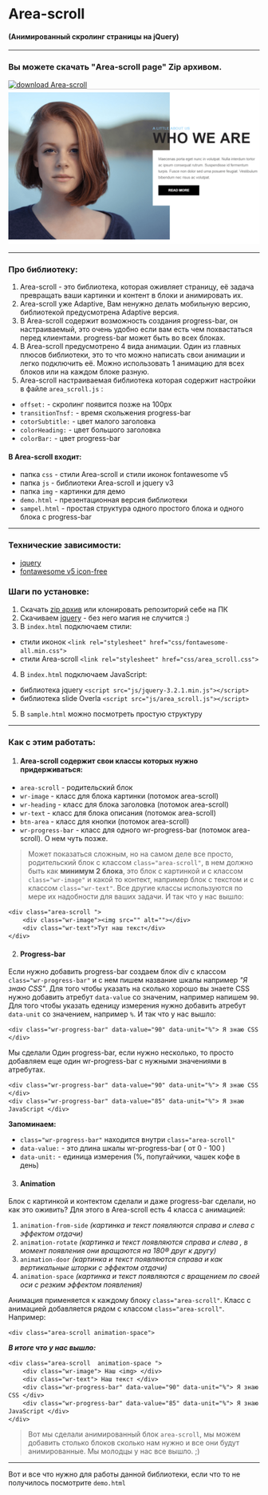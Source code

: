 # Area-scroll
#### (Анимированный скролинг страницы на jQuery)
***
### Вы можете скачать "Area-scroll page" Zip архивом.
[![download Area-scroll](http://gifimage.net/wp-content/uploads/2017/10/download-button-gif-13.gif)](github.com/AndreiKaragayr/module_kai-scroll.git)
![preview Area-scroll](view-min.png "One slide")
***
### Про библиотеку:
1. Area-scroll - это библиотека, которая оживляет страницу, её задача превращать ваши картинки и контент в блоки и анимировать их.
2. Area-scroll уже Adaptive, Вам ненужно делать мобильную версию, библиотекой предусмотрена Adaptive версия.
3. В Area-scroll содержит возможность создания progress-bar, он настраиваемый, это очень удобно если вам есть чем похвастаться перед клиентами. progress-bar может быть во всех блоках.
4. В Area-scroll предусмотрено 4 вида анимации. Один из главных плюсов библиотеки, это то что можно написать свои анимации и легко подключить её. Можно использовать 1 анимацию для всех блоков или на каждом блоке разную.
5. Area-scroll настраиваемая библиотека которая содержит настройки в файле `area_scroll.js` :
  + `offset:` - скролинг появится позже на 100px
  + `transitionTnsf:` -  время скольжения progress-bar
  + `cotorSubtitle:`  -  цвет малого заголовка
  + `colorHeading:` - цвет большого заголовка
  + `colorBar:` - цвет progress-bar
  
#### В Area-scroll входит:
 - папка `css` - стили Area-scroll и стили иконок fontawesome v5
 - папка `js` - библиотеки Area-scroll и jquery v3
 - папка `img` - картинки для демо
 - `demo.html` - презентационная версия библиотеки
 - `sampel.html` - простая структура одного простого блока и одного блока с  progress-bar
***

### Технические зависимости:
  + [jquery](https://jquery.com/)
  + [fontawesome v5 icon-free](https://fontawesome.com/)


### Шаги по установке:
1. Скачать [zip архив](github.com/AndreiKaragayr/module_kai-scroll.git) или клонировать  репозиторий себе на ПК
2. Скачиваем [jquery](https://jquery.com/) - без него магия не случится :)
3. В `index.html` подключаем стили:
  + cтили иконок `<link rel="stylesheet" href="css/fontawesome-all.min.css">`
  + cтили Area-scroll `<link rel="stylesheet" href="css/area_scroll.css">`
4. В `index.html` подключаем JavaScript:
  + библиотека jquery `<script src="js/jquery-3.2.1.min.js"></script>`
  + библиотека slide Overla `<script src="js/area_scroll.js"></script>`
5. В `sample.html` можно посмотреть простую структуру

***
### Как с этим работать:

1. #### Area-scroll содержит свои классы которых нужно придерживаться:
 - `area-scroll` - родительский блок
 - `wr-image` - класс для блока картинки (потомок  area-scroll)
 - `wr-heading` - класс для блока заголовка (потомок  area-scroll)
 - `wr-text` - класс для блока описания  (потомок  area-scroll)
 - `btn-area` - класс для кнопки (потомок  area-scroll)
 - `wr-progress-bar` - класс для одного  wr-progress-bar (потомок  area-scroll). О нем чуть позже.

> Может показаться сложным, но на самом деле все просто, родительский блок с классом  `class="area-scroll"`, в нем должно быть как **минимум 2 блока**, это блок с картинкой и с классом `class="wr-image"` и какой то контект, например блок с текстом и с классом `class="wr-text"`. Все другие классы используются по мере их надобности для ваших задачи. И так что у нас вышло:
```
<div class="area-scroll ">
	<div class="wr-image"><img src="" alt=""></div>
	<div class="wr-text">Тут наш текст</div>
</div>
```
2. #### Progress-bar

Если нужно добавить progress-bar создаем блок div с классом `class="wr-progress-bar"` и с нем пишем название шкалы например _"Я знаю CSS"_. Для того чтобы указать на сколько хорошо вы знаете CSS нужно добавить атребут `data-value` со значеним, например напишем `90`. Для того чтобы указать еденицу измерения нужно добавить атребут `data-unit` со значением, например `%`. И так что у нас вышло:
```
<div class="wr-progress-bar" data-value="90" data-unit="%"> Я знаю CSS </div>
```
Мы сделали Один progress-bar, если нужно несколько, то просто добавляем еще один wr-progress-bar с нужными значениями в атребутах.

```
<div class="wr-progress-bar" data-value="90" data-unit="%"> Я знаю CSS </div>
<div class="wr-progress-bar" data-value="85" data-unit="%"> Я знаю JavaScript </div>
```
****Запоминаем:****
  + `class="wr-progress-bar"` находится внутри  `class="area-scroll"`
  + `data-value:` - это длина шкалы wr-progress-bar ( от 0 - 100 )
  + `data-unit:` - единица измерения (%, попугайчики, чашек кофе в день)

3. #### Animation
Блок с картинкой и контектом сделали и даже progress-bar сделали, но как это оживить? Для этого в Area-scroll есть 4 класса с анимацией:

1) `animation-from-side` _(картинка и текст появляются справа и слева  с эффектом отдачи)_
2) `animation-rotate` _(картинка и текст появляются справа и слева , в момент появления они вращаются на 180® друг к другу)_
3) `animation-door` _(картинка и текст появляются справа и как вертикальные шторки с эффектом отдачи)_
4) `animation-space` _(картинка и текст появляются с вращением по своей оси с резким эффектом появления)_

Анимация применяется к каждому блоку `class="area-scroll"`. Класс с анимацией добавляется рядом с классом `class="area-scroll"`. Например:
```
<div class="area-scroll animation-space">
```
*****В итоге что у нас вышло:*****
```
<div class="area-scroll  animation-space ">
	<div class="wr-image"> Наш <img> </div>
	<div class="wr-text"> Наш текст </div>
	<div class="wr-progress-bar" data-value="90" data-unit="%"> Я знаю CSS </div>
	<div class="wr-progress-bar" data-value="85" data-unit="%"> Я знаю JavaScript </div>
</div>
```
> Вот мы сделали анимированный блок `area-scroll`, мы можем добавить столько блоков сколько нам нужно и все они будут анимированные. Мы молодцы у нас все вышло. ;)
***
Вот и все что нужно для работы данной библиотеки, если что то не получилось посмотрите  `demo.html`

